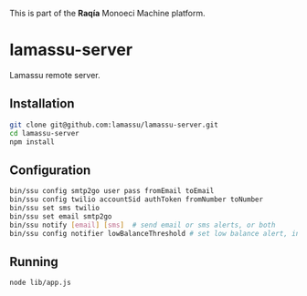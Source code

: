 This is part of the **Raqía** Monoeci Machine platform.

# lamassu-server

Lamassu remote server.

## Installation

```sh
git clone git@github.com:lamassu/lamassu-server.git
cd lamassu-server
npm install
```

## Configuration

```bash
bin/ssu config smtp2go user pass fromEmail toEmail
bin/ssu config twilio accountSid authToken fromNumber toNumber
bin/ssu set sms twilio
bin/ssu set email smtp2go
bin/ssu notify [email] [sms]  # send email or sms alerts, or both
bin/ssu config notifier lowBalanceThreshold # set low balance alert, in fiat
```

## Running
```sh
node lib/app.js
```
